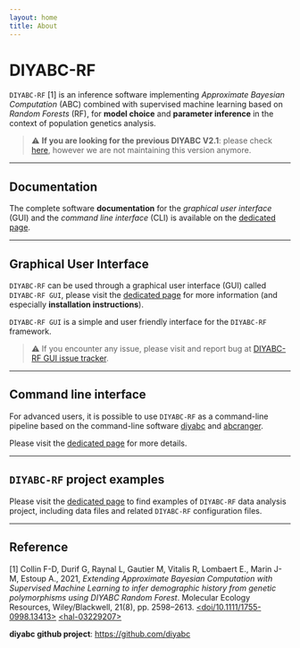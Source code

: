 ```yaml
---
layout: home
title: About
---
```


# DIYABC-RF

`DIYABC-RF` [1] is an inference software implementing 
*Approximate Bayesian Computation* (ABC) combined with 
supervised machine learning based on *Random Forests* (RF), 
for **model choice** and **parameter inference** in the context of 
population genetics analysis.

> :warning: **If you are looking for the previous DIYABC V2.1**: please check [here](/old), however we are not maintaining this version anymore.

---

## Documentation

The complete software **documentation** for the _graphical user interface_ (GUI) and the _command line interface_ (CLI) is available on the [dedicated page](/doc/).

---

## Graphical User Interface

`DIYABC-RF` can be used through a graphical user interface (GUI) called `DIYABC-RF GUI`, please visit the [dedicated page](/gui/) for more 
information (and especially **installation instructions**).

`DIYABC-RF GUI` is a simple and user friendly interface for the `DIYABC-RF` 
framework.

> :warning: If you encounter any issue, please visit and report bug at [DIYABC-RF GUI issue tracker](https://github.com/diyabc/diyabcGUI/issues).

---

## Command line interface

For advanced users, it is possible to use `DIYABC-RF` as a command-line 
pipeline based on the command-line software [diyabc](https://github.com/diyabc/diyabc) 
and [abcranger](https://github.com/diyabc/abcranger).

Please visit the [dedicated page](/cli/) for more details.

---

## `DIYABC-RF` project examples

Please visit the [dedicated page](/toy_examples/) to find examples of `DIYABC-RF` data analysis project, including data files and related `DIYABC-RF` configuration files.

---

## Reference

[1] Collin F-D, Durif G, Raynal L, Gautier M, Vitalis R, Lombaert E., Marin J-M, Estoup A., 2021, _Extending Approximate Bayesian Computation with Supervised Machine Learning to infer demographic history from genetic polymorphisms using DIYABC Random Forest_. Molecular Ecology Resources, Wiley/Blackwell, 21(8), pp. 2598–2613. [\<doi/10.1111/1755-0998.13413\>](https://dx.doi.org/10.1111/1755-0998.13413) [\<hal-03229207\>](https://hal.inrae.fr/hal-03229207)

**diyabc github project**: <https://github.com/diyabc>

